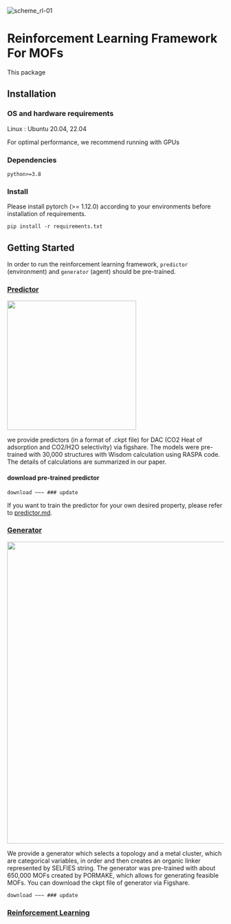 ![scheme_rl-01](https://user-images.githubusercontent.com/64190846/218362539-740997c9-d198-4e0a-89e0-3277c5b45a51.jpg)

# Reinforcement Learning Framework For MOFs

This package 

## Installation

### OS and hardware requirements

Linux : Ubuntu 20.04, 22.04

For optimal performance, we recommend running with GPUs

### Dependencies
```angular2html
python>=3.8
```

### Install
Please install pytorch (>= 1.12.0) according to your environments before installation of requirements.
```angular2html
pip install -r requirements.txt
```

## Getting Started
In order to run the reinforcement learning framework, `predictor` (environment) and `generator` (agent) should be pre-trained. 

### [Predictor]()
<p align="left">
  <img src="https://user-images.githubusercontent.com/64190846/218362135-275e50d4-5a1b-4c5d-b8f3-3434193a3de9.jpg" width="300")
</p>

we provide predictors (in a format of .ckpt file) for DAC (CO2 Heat of adsorption and CO2/H2O selectivity) via figshare. 
The models were pre-trained with 30,000 structures with Wisdom calculation using RASPA code. 
The details of calculations are summarized in our paper. 

#### download pre-trained predictor
```angular2html
download ~~~ ### update
```

If you want to train the predictor for your own desired property, please refer to [predictor.md]().

### [Generator]()
<p align="left">
  <img src="https://user-images.githubusercontent.com/64190846/218362193-5540b285-d622-4698-8be9-f2bd789da264.jpg" width="700")
</p>

We provide a generator which selects a topology and a metal cluster, which are categorical variables, in order and then creates an organic linker represented by SELFIES string.
The generator was pre-trained with about 650,000 MOFs created by PORMAKE, which allows for generating feasible MOFs.
You can download the ckpt file of generator via Figshare.
```angular2html
download ~~~ ### update
```

### [Reinforcement Learning]()
